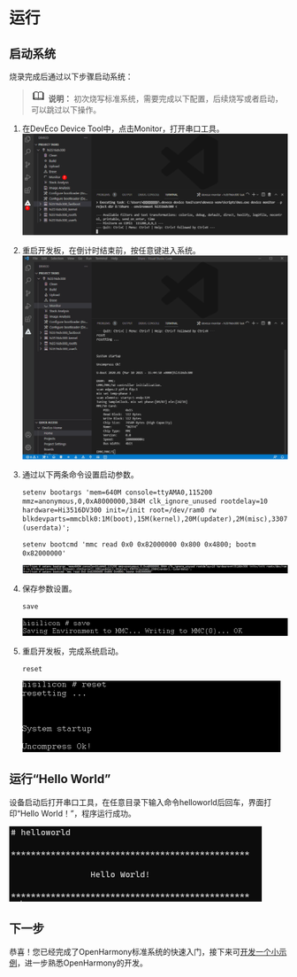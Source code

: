 # 运行


## 启动系统

烧录完成后通过以下步骤启动系统：

> ![icon-note.gif](public_sys-resources/icon-note.gif) **说明：**
> 初次烧写标准系统，需要完成以下配置，后续烧写或者启动，可以跳过以下操作。

1. 在DevEco Device Tool中，点击Monitor，打开串口工具。
   ![zh-cn_image_0000001262772247](figures/zh-cn_image_0000001262772247.png)

2. 重启开发板，在倒计时结束前，按任意键进入系统。
   ![zh-cn_image_0000001226448542](figures/zh-cn_image_0000001226448542.gif)

3. 通过以下两条命令设置启动参数。
     
   ```
   setenv bootargs 'mem=640M console=ttyAMA0,115200 mmz=anonymous,0,0xA8000000,384M clk_ignore_unused rootdelay=10 hardware=Hi3516DV300 init=/init root=/dev/ram0 rw blkdevparts=mmcblk0:1M(boot),15M(kernel),20M(updater),2M(misc),3307M(system),256M(vendor),-(userdata)';
   ```

     
   ```
   setenv bootcmd 'mmc read 0x0 0x82000000 0x800 0x4800; bootm 0x82000000'
   ```

   ![zh-cn_image_0000001262492295](figures/zh-cn_image_0000001262492295.png)

4. 保存参数设置。
     
   ```
   save
   ```

   ![zh-cn_image_0000001262892233](figures/zh-cn_image_0000001262892233.png)

5. 重启开发板，完成系统启动。
     
   ```
   reset
   ```

   ![zh-cn_image_0000001262492297](figures/zh-cn_image_0000001262492297.png)


## 运行“Hello World”

设备启动后打开串口工具，在任意目录下输入命令helloworld后回车，界面打印“Hello World！”，程序运行成功。

![zh-cn_image_0000001263340273](figures/zh-cn_image_0000001263340273.png)

## 下一步

恭喜！您已经完成了OpenHarmony标准系统的快速入门，接下来可[开发一个小示例](../guide/device-clock-guide.md)，进一步熟悉OpenHarmony的开发。
